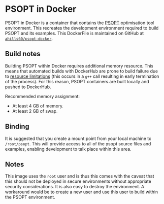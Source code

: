 # PSOPT in Docker

PSOPT in Docker is a container that contains the [PSOPT](https://github.com/PSOPT/psopt) optimisation tool environment. This recreates the development environment required to build PSOPT and its examples. This DockerFile is maintained on GitHub at [`ahills60/psopt-docker`](https://github.com/ahills60/psopt-docker).

## Build notes

Building PSOPT within Docker requires additional memory resource. This means that automated builds with DockerHub are prone to build failure due to [resource limitations](https://success.docker.com/article/docker-hub-automated-build-fails-and-the-logs-are-missing-empty) (this occurs in a `g++` call resulting in early termination of the process). For this reason, PSOPT containers are built locally and pushed to DockerHub. 

Recommended memory assignment:

* At least 4 GB of memory.
* At least 2 GB of swap.

## Binding

It is suggested that you create a mount point from your local machine to `/root/psopt`. This will provide access to all of the psopt source files and examples, enabling development to talk place within this area.

## Notes

This image uses the `root` user and is thus this comes with the caveat that this should not be deployed in secure environments without appropriate security considerations. It is also easy to destroy the environment. A workaround would be to create a new user and use this user to build within the PSOPT environment.